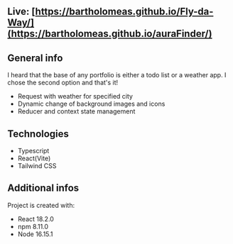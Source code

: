 ## Live: [https://bartholomeas.github.io/Fly-da-Way/](https://bartholomeas.github.io/auraFinder/)

## General info

I heard that the base of any portfolio is either a todo list or a weather app. I chose the second option and that's it!

- Request with weather for specified city
- Dynamic change of background images and icons
- Reducer and context state management


## Technologies

- Typescript
- React(Vite)
- Tailwind CSS

## Additional infos

Project is created with:

- React 18.2.0
- npm 8.11.0
- Node 16.15.1
